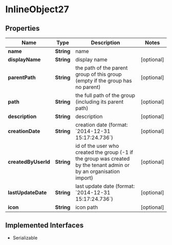 

# InlineObject27

## Properties

Name | Type | Description | Notes
------------ | ------------- | ------------- | -------------
**name** | **String** | name | 
**displayName** | **String** | display name |  [optional]
**parentPath** | **String** | the path of the parent group of this group (empty if the group has no parent) |  [optional]
**path** | **String** | the full path of the group (including its parent path) |  [optional]
**description** | **String** | description |  [optional]
**creationDate** | **String** | creation date (format: &#x60;2014-12-31 15:17:24.736&#x60;) |  [optional]
**createdByUserId** | **String** | id of the user who created the group (-1 if the group was created by the tenant admin or by an organisation import) |  [optional]
**lastUpdateDate** | **String** | last update date (format: &#x60;2014-12-31 15:17:24.736&#x60;) |  [optional]
**icon** | **String** | icon path |  [optional]


## Implemented Interfaces

* Serializable


